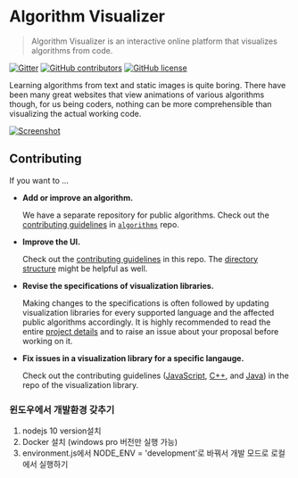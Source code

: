 # Algorithm Visualizer

> Algorithm Visualizer is an interactive online platform that visualizes algorithms from code.

[![Gitter](https://img.shields.io/gitter/room/nwjs/nw.js.svg?style=flat-square)](https://gitter.im/algorithm-visualizer)
[![GitHub contributors](https://img.shields.io/github/contributors/algorithm-visualizer/algorithm-visualizer.svg?style=flat-square)](https://github.com/algorithm-visualizer/algorithm-visualizer/graphs/contributors)
[![GitHub license](https://img.shields.io/github/license/algorithm-visualizer/algorithm-visualizer.svg?style=flat-square)](https://github.com/algorithm-visualizer/algorithm-visualizer/blob/master/LICENSE)

Learning algorithms from text and static images is quite boring. There have been many great websites that view animations of various algorithms though, for us being coders, nothing can be more comprehensible than visualizing the actual working code.

[![Screenshot](https://raw.githubusercontent.com/algorithm-visualizer/algorithm-visualizer/master/branding/screenshot.png)](https://algorithm-visualizer.org/)

## Contributing

If you want to ...

- **Add or improve an algorithm.**

  We have a separate repository for public algorithms. Check out the [contributing guidelines](https://github.com/algorithm-visualizer/algorithms/blob/master/CONTRIBUTING.md) in [`algorithms`](https://github.com/algorithm-visualizer/algorithms) repo.

- **Improve the UI.**

  Check out the [contributing guidelines](https://github.com/algorithm-visualizer/algorithm-visualizer/blob/master/CONTRIBUTING.md) in this repo. The [directory structure](https://github.com/algorithm-visualizer/algorithm-visualizer/blob/master/PROJECT_DETAILS.md#algorithm-visualizer) might be helpful as well.

- **Revise the specifications of visualization libraries.**
  
  Making changes to the specifications is often followed by updating visualization libraries for every supported language and the affected public algorithms accordingly. It is highly recommended to read the entire [project details](https://github.com/algorithm-visualizer/algorithm-visualizer/blob/master/PROJECT_DETAILS.md) and to raise an issue about your proposal before working on it.

- **Fix issues in a visualization library for a specific langauge.**

  Check out the contributing guidelines ([JavaScript](https://github.com/algorithm-visualizer/tracers.js/blob/master/CONTRIBUTING.md), [C++](https://github.com/algorithm-visualizer/tracers.cpp/blob/master/CONTRIBUTING.md), and [Java](https://github.com/algorithm-visualizer/tracers.java/blob/master/CONTRIBUTING.md)) in the repo of the visualization library.

### 윈도우에서 개발환경 갖추기
1. nodejs 10 version설치
2. Docker 설치 (windows pro 버전만 실행 가능)
3. environment.js에서 NODE_ENV = 'development'로 바꿔서 개발 모드로 로컬에서 실행하기 